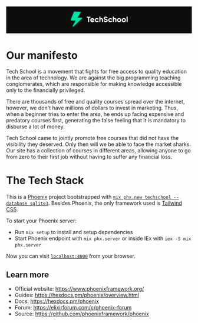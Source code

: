 <p align="center">
  <img src="docs/assets/logo.svg" title="TechSchool" alt="TechSchool">
</p>

# Our manifesto

Tech School is a movement that fights for free access to quality education in the area of technology. We are against the big programming teaching conglomerates, which are responsible for making knowledge accessible only to the financially privileged.

There are thousands of free and quality courses spread over the internet, however, we don't have millions of dollars to invest in marketing. Thus, when a beginner tries to enter the area, he ends up facing expensive and predatory courses first, generating the false feeling that it is mandatory to disburse a lot of money.

Tech School came to jointly promote free courses that did not have the visibility they deserved. Only then will we be able to face the market sharks. Our site has a collection of courses in different areas, allowing anyone to go from zero to their first job without having to suffer any financial loss.

# The Tech Stack

This is a [Phoenix](https://www.phoenixframework.org/) project bootstrapped with [`mix phx.new techschool --database sqlite3`](https://hexdocs.pm/phoenix/Mix.Tasks.Phx.New.html). Besides Phoenix, the only framework used is [Tailwind CSS](https://tailwindcss.com/).

To start your Phoenix server:

- Run `mix setup` to install and setup dependencies
- Start Phoenix endpoint with `mix phx.server` or inside IEx with `iex -S mix phx.server`

Now you can visit [`localhost:4000`](http://localhost:4000) from your browser.

## Learn more

- Official website: https://www.phoenixframework.org/
- Guides: https://hexdocs.pm/phoenix/overview.html
- Docs: https://hexdocs.pm/phoenix
- Forum: https://elixirforum.com/c/phoenix-forum
- Source: https://github.com/phoenixframework/phoenix
